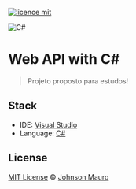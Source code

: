 
[![licence mit](https://img.shields.io/badge/licence-MIT-blue.svg)](https://github.com/afonsopacifer/open-source-boilerplate/blob/master/LICENSE.md)

![C#](http://malvastyle.com/wp-content/uploads/2016/12/C-programming-language.jpg)

# Web API with C#

> Projeto proposto para estudos!

## Stack

- IDE: [Visual Studio](https://www.visualstudio.com/pt-br/?rr=https%3A%2F%2Fwww.google.com.br%2F)
- Language: [C#](https://docs.microsoft.com/en-us/dotnet/csharp/)

## License
[MIT License](https://github.com/JohnsonMauro/johnsonmauro.github.io/master/LICENSE.md) © [Johnson Mauro](https://johnsonmauro.github.io/)